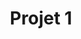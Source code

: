 ---
title: Projet 1
position_number: 2
parameters:
  - name:
    content:
content_markdown: |-
  # Objectif
  **Créer un CV en HTML5/CSS3 et le publier sur GitHub Pages.**
  {: .info }

  # Instructions
  **Créez une page HTML5** en utilisant des **balises sémantiques** qui contient les informations suivantes :  
    Une photo de profil
    Un titre
    Un paragraphe de présentation
    Des informations de contact (adresse e-mail, numéro de téléphone, etc.)
    Une liste de compétences
    Une liste d’expériences professionnelles
    Une liste de formations académiques
    Une liste de centres d’intérêt
  **Utilisez CSS3** pour mettre en forme votre page et la rendre responsive.
  **Valider son code HTML5 et CSS** avec le service de validation du W3C.
  **Créez un compte GitHub** si vous n’en avez pas déjà un.
  **Créez un nouveau dépôt sur GitHub** pour votre CV.
  **Publiez votre CV sur GitHub Pages.**
  {: .info }

  # Annexes
  [HTML5 Cheatsheet](https://websitesetup.org/html5-cheat-sheet/)  
  [CSS3 Cheatsheet](https://websitesetup.org/css3-cheat-sheet/)  
  [GitHub Pages Guide](https://guides.github.com/features/pages/)  
  {: .info }
left_code_blocks:
  - code_block: |-

    title:
    language:
---